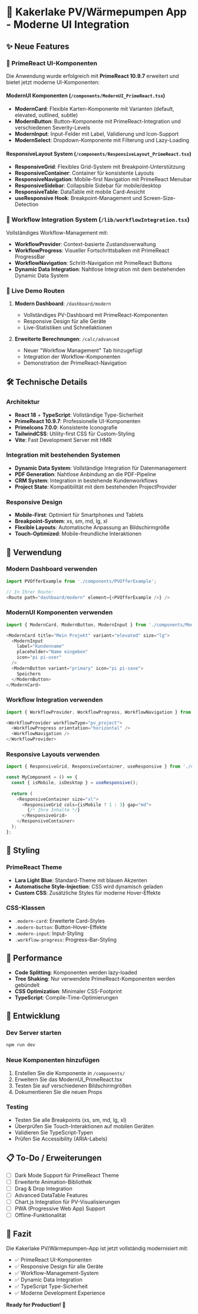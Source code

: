 # 🚀 Kakerlake PV/Wärmepumpen App - Moderne UI Integration

## ✨ Neue Features

### 🎨 PrimeReact UI-Komponenten

Die Anwendung wurde erfolgreich mit **PrimeReact 10.9.7** erweitert und bietet jetzt moderne UI-Komponenten:

#### ModernUI Komponenten (`/components/ModernUI_PrimeReact.tsx`)
- **ModernCard**: Flexible Karten-Komponente mit Varianten (default, elevated, outlined, subtle)
- **ModernButton**: Button-Komponente mit PrimeReact-Integration und verschiedenen Severity-Levels
- **ModernInput**: Input-Felder mit Label, Validierung und Icon-Support
- **ModernSelect**: Dropdown-Komponente mit Filterung und Lazy-Loading

#### ResponsiveLayout System (`/components/ResponsiveLayout_PrimeReact.tsx`)
- **ResponsiveGrid**: Flexibles Grid-System mit Breakpoint-Unterstützung
- **ResponsiveContainer**: Container für konsistente Layouts
- **ResponsiveNavigation**: Mobile-first Navigation mit PrimeReact Menubar
- **ResponsiveSidebar**: Collapsible Sidebar für mobile/desktop
- **ResponsiveTable**: DataTable mit mobile Card-Ansicht
- **useResponsive Hook**: Breakpoint-Management und Screen-Size-Detection

### 🔄 Workflow Integration System (`/lib/workflowIntegration.tsx`)

Vollständiges Workflow-Management mit:
- **WorkflowProvider**: Context-basierte Zustandsverwaltung
- **WorkflowProgress**: Visueller Fortschrittsbalken mit PrimeReact ProgressBar
- **WorkflowNavigation**: Schritt-Navigation mit PrimeReact Buttons
- **Dynamic Data Integration**: Nahtlose Integration mit dem bestehenden Dynamic Data System

### 🎯 Live Demo Routen

1. **Modern Dashboard**: `/dashboard/modern`
   - Vollständiges PV-Dashboard mit PrimeReact-Komponenten
   - Responsive Design für alle Geräte
   - Live-Statistiken und Schnellaktionen

2. **Erweiterte Berechnungen**: `/calc/advanced`
   - Neuer "Workflow Management" Tab hinzugefügt
   - Integration der Workflow-Komponenten
   - Demonstration der PrimeReact-Navigation

## 🛠️ Technische Details

### Architektur
- **React 18** + **TypeScript**: Vollständige Type-Sicherheit
- **PrimeReact 10.9.7**: Professionelle UI-Komponenten
- **PrimeIcons 7.0.0**: Konsistente Iconografie
- **TailwindCSS**: Utility-first CSS für Custom-Styling
- **Vite**: Fast Development Server mit HMR

### Integration mit bestehenden Systemen
- **Dynamic Data System**: Vollständige Integration für Datenmanagement
- **PDF Generation**: Nahtlose Anbindung an die PDF-Pipeline
- **CRM System**: Integration in bestehende Kundenworkflows
- **Project State**: Kompatibilität mit dem bestehenden ProjectProvider

### Responsive Design
- **Mobile-First**: Optimiert für Smartphones und Tablets
- **Breakpoint-System**: xs, sm, md, lg, xl
- **Flexible Layouts**: Automatische Anpassung an Bildschirmgröße
- **Touch-Optimized**: Mobile-freundliche Interaktionen

## 📱 Verwendung

### Modern Dashboard verwenden
```typescript
import PVOfferExample from './components/PVOfferExample';

// In Ihrer Route:
<Route path="dashboard/modern" element={<PVOfferExample />} />
```

### ModernUI Komponenten verwenden
```typescript
import { ModernCard, ModernButton, ModernInput } from './components/ModernUI_PrimeReact';

<ModernCard title="Mein Projekt" variant="elevated" size="lg">
  <ModernInput 
    label="Kundenname"
    placeholder="Name eingeben"
    icon="pi pi-user"
  />
  <ModernButton variant="primary" icon="pi pi-save">
    Speichern
  </ModernButton>
</ModernCard>
```

### Workflow Integration verwenden
```typescript
import { WorkflowProvider, WorkflowProgress, WorkflowNavigation } from './lib/workflowIntegration';

<WorkflowProvider workflowType="pv_project">
  <WorkflowProgress orientation="horizontal" />
  <WorkflowNavigation />
</WorkflowProvider>
```

### Responsive Layouts verwenden
```typescript
import { ResponsiveGrid, ResponsiveContainer, useResponsive } from './components/ResponsiveLayout_PrimeReact';

const MyComponent = () => {
  const { isMobile, isDesktop } = useResponsive();
  
  return (
    <ResponsiveContainer size="xl">
      <ResponsiveGrid cols={isMobile ? 1 : 3} gap="md">
        {/* Ihre Inhalte */}
      </ResponsiveGrid>
    </ResponsiveContainer>
  );
};
```

## 🎨 Styling

### PrimeReact Theme
- **Lara Light Blue**: Standard-Theme mit blauen Akzenten
- **Automatische Style-Injection**: CSS wird dynamisch geladen
- **Custom CSS**: Zusätzliche Styles für moderne Hover-Effekte

### CSS-Klassen
- `.modern-card`: Erweiterte Card-Styles
- `.modern-button`: Button-Hover-Effekte
- `.modern-input`: Input-Styling
- `.workflow-progress`: Progress-Bar-Styling

## 🚀 Performance

- **Code Splitting**: Komponenten werden lazy-loaded
- **Tree Shaking**: Nur verwendete PrimeReact-Komponenten werden gebündelt
- **CSS Optimization**: Minimaler CSS-Footprint
- **TypeScript**: Compile-Time-Optimierungen

## 🔧 Entwicklung

### Dev Server starten
```bash
npm run dev
```

### Neue Komponenten hinzufügen
1. Erstellen Sie die Komponente in `/components/`
2. Erweitern Sie das ModernUI_PrimeReact.tsx
3. Testen Sie auf verschiedenen Bildschirmgrößen
4. Dokumentieren Sie die neuen Props

### Testing
- Testen Sie alle Breakpoints (xs, sm, md, lg, xl)
- Überprüfen Sie Touch-Interaktionen auf mobilen Geräten
- Validieren Sie TypeScript-Typen
- Prüfen Sie Accessibility (ARIA-Labels)

## 📋 To-Do / Erweiterungen

- [ ] Dark Mode Support für PrimeReact Theme
- [ ] Erweiterte Animation-Bibliothek
- [ ] Drag & Drop Integration
- [ ] Advanced DataTable Features
- [ ] Chart.js Integration für PV-Visualisierungen
- [ ] PWA (Progressive Web App) Support
- [ ] Offline-Funktionalität

## 🎉 Fazit

Die Kakerlake PV/Wärmepumpen-App ist jetzt vollständig modernisiert mit:
- ✅ PrimeReact UI-Komponenten
- ✅ Responsive Design für alle Geräte  
- ✅ Workflow-Management-System
- ✅ Dynamic Data Integration
- ✅ TypeScript Type-Sicherheit
- ✅ Moderne Development Experience

**Ready for Production! 🚀**
